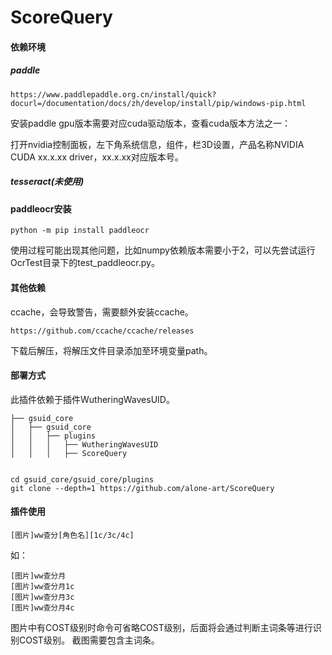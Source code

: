 # ScoreQuery

#### 依赖环境

##### paddle

```
https://www.paddlepaddle.org.cn/install/quick?docurl=/documentation/docs/zh/develop/install/pip/windows-pip.html
```

安装paddle gpu版本需要对应cuda驱动版本，查看cuda版本方法之一：

打开nvidia控制面板，左下角系统信息，组件，栏3D设置，产品名称NVIDIA CUDA xx.x.xx driver，xx.x.xx对应版本号。

##### tesseract(未使用)



#### paddleocr安装

```
python -m pip install paddleocr
```

使用过程可能出现其他问题，比如numpy依赖版本需要小于2，可以先尝试运行OcrTest目录下的test_paddleocr.py。



#### 其他依赖

ccache，会导致警告，需要额外安装ccache。

```
https://github.com/ccache/ccache/releases
```

下载后解压，将解压文件目录添加至环境变量path。



#### 部署方式

此插件依赖于插件WutheringWavesUID。

```
├── gsuid_core
│   ├── gsuid_core
│   │   ├── plugins
│   │   │   ├── WutheringWavesUID
│   │   │   ├── ScoreQuery


cd gsuid_core/gsuid_core/plugins
git clone --depth=1 https://github.com/alone-art/ScoreQuery
```



#### 插件使用

```
[图片]ww查分[角色名][1c/3c/4c]
```

如：

```
[图片]ww查分月
[图片]ww查分月1c
[图片]ww查分月3c
[图片]ww查分月4c
```

图片中有COST级别时命令可省略COST级别，后面将会通过判断主词条等进行识别COST级别。
截图需要包含主词条。

